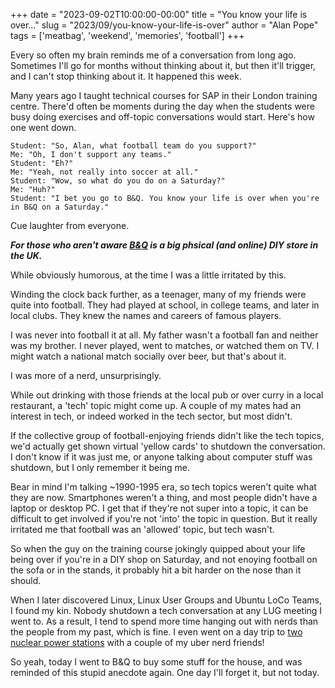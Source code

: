 +++
date = "2023-09-02T10:00:00-00:00"
title = "You know your life is over..."
slug = "2023/09/you-know-your-life-is-over"
author = "Alan Pope"
tags = ['meatbag', 'weekend', 'memories', 'football']
+++

Every so often my brain reminds me of a conversation from long ago. Sometimes I'll go for months without thinking about it, but then it'll trigger, and I can't stop thinking about it. It happened this week.

Many years ago I taught technical courses for SAP in their London training centre. There'd often be moments during the day when the students were busy doing exercises and off-topic conversations would start. Here's how one went down.

```text
Student: "So, Alan, what football team do you support?"
Me: "Oh, I don't support any teams."
Student: "Eh?"
Me: "Yeah, not really into soccer at all."
Student: "Wow, so what do you do on a Saturday?"
Me: "Huh?"
Student: "I bet you go to B&Q. You know your life is over when you're in B&Q on a Saturday."
```
Cue laughter from everyone. 

___For those who aren't aware [B&Q](https://www.diy.com/) is a big phsical (and online) DIY store in the UK.___

While obviously humorous, at the time I was a little irritated by this.

Winding the clock back further, as a teenager, many of my friends were quite into football. They had played at school, in college teams, and later in local clubs. They knew the names and careers of famous players. 

I was never into football it at all. My father wasn't a football fan and neither was my brother. I never played, went to matches, or watched them on TV. I might watch a national match socially over beer, but that's about it.

I was more of a nerd, unsurprisingly.

While out drinking with those friends at the local pub or over curry in a local restaurant, a 'tech' topic might come up. A couple of my mates had an interest in tech, or indeed worked in the tech sector, but most didn't.

If the collective group of football-enjoying friends didn't like the tech topics, we'd actually get shown virtual 'yellow cards' to shutdown the conversation. I don't know if it was just me, or anyone talking about computer stuff was shutdown, but I only remember it being me. 

Bear in mind I'm talking ~1990-1995 era, so tech topics weren't quite what they are now. Smartphones weren't a thing, and most people didn't have a laptop or desktop PC. I get that if they're not super into a topic, it can be difficult to get involved if you're not 'into' the topic in question. But it really irritated me that football was an 'allowed' topic, but tech wasn't. 

So when the guy on the training course jokingly quipped about your life being over if you're in a DIY shop on Saturday, and not enoying football on the sofa or in the stands, it probably hit a bit harder on the nose than it should.

When I later discovered Linux, Linux User Groups and Ubuntu LoCo Teams, I found my kin. Nobody shutdown a tech conversation at any LUG meeting I went to. As a result, I tend to spend more time hanging out with nerds than the people from my past, which is fine. I even went on a day trip to [two](https://www.edfenergy.com/energy/power-stations/sizewell-b) [nuclear power stations](https://seekent.co.uk/listing/dungeness-b-power-station-visitor-centre/) with a couple of my uber nerd friends!

So yeah, today I went to B&Q to buy some stuff for the house, and was reminded of this stupid anecdote again. One day I'll forget it, but not today.

